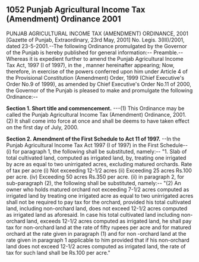 ## 1052 Punjab Agricultural Income Tax (Amendment) Ordinance 2001
PUNJAB AGRICULTURAL INCOME TAX (AMENDMENT) ORDINANCE, 2001
[Gazette of Punjab, Extraordinary, 23rd May, 2001]
No. Legis. 3(III)/2001, dated 23-5-2001.--The following Ordinance promulgated by the Governor of the Punjab is hereby published for general information:--
Preamble.--Whereas it is expedient further to amend the Punjab Agricultural Income Tax Act, 1997 (I of 1997), in the , manner hereinafter appearing;
Now, therefore, in exercise of the powers conferred upon him under Article 4 of the Provisional Constitution (Amendment) Order, 1999 (Chief Executive's Order No.9 of 1999), as amended by Chief Executive's Order No.11 of 2000, the Governor of the Punjab is pleased to make and promulgate the following Ordinance:--

**Section 1. Short title and commencement.**
---(1) This Ordinance may be called the Punjab Agricultural Income Tax (Amendment) Ordinance, 2001.
   (2) It shall come into force at once and shall be deems to have taken effect on the first day of July, 2000.

**Section 2. Amendment of the First Schedule to Act 11 of 1997.**
--In the Punjab Agricultural Income Tax Act 1997 (I of 1997) in the First Schedule--
   (i) for paragraph 1, the following shall be substituted, namely:--
   "1. Slab of total cultivated land, computed as irrigated land, by, treating one irrigated by acre as equal to two unirrigated acres, excluding matured orchards.
   Rate of tax per acre
   (i) Not exceeding 12-1/2 acres
   (ii) Exceeding 25 acres
   Rs.100 per acre.
   (iv) Exceeding 50 acres
   Rs.350 per acre.
   (ii) in paragraph 2, for sub-paragraph (2), the following shall be substituted, namely:--
   "(2) An owner who holds matured orchard not exceeding 7-1/2 acres computed as irrigated land by treating one irrigated acre as equal to two unirrigated acres shall not be required to pay tax for the orchard, provided his total cultivated land, including non-orchard land, does not exceed 12-1/2 acres computed as irrigated land as aforesaid. In case his total cultivated land including non-orchard land, exceeds 12-1/2 acres computed as irrigated land, he shall pay tax for non-orchard land at the rate of fifty rupees per acre and for matured orchard at the rate given in paragraph (1) and for non -orchard land at the rate given in paragraph 1 applicable to him provided that if his non-orchard land does not exceed 12-1/2 acres computed as irrigated land, the rate of tax for such land shall be Rs.100 per acre."

